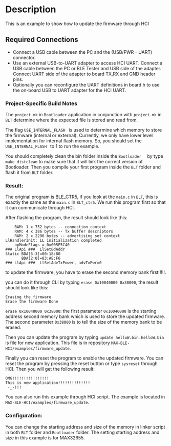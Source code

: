 # Description

This is an example to show how to update the firmware through HCI



## Required Connections
-   Connect a USB cable between the PC and the (USB/PWR - UART) connector.
-   Use an external USB-to-UART adapter to access HCI UART. Connect a USB cable between the PC or BLE Tester
    and USB side of the adapter. Connect UART side of the adapter to board TX,RX and GND header pins.
-   Optionally you can reconfigure the UART definitions in board.h to use the on-board USB to UART 
    adapter for the HCI UART.


### Project-Specific Build Notes
The `project.mk` in `Bootloader` application in conjunction with `project.mk` in `BLT` determine
where the expected file is stored and read from.

The flag `USE_INTERNAL_FLASH ` is used to determine which memory to store the firmware (internal or external). Currently, we only have lower level implementation for internal flash memory. 
So, you should set the `USE_INTERNAL_FLASH ` to 1 to run the example. 


You should completely clean the bin folder inside the `Bootloader  ` by type `make distclean` to make sure that it will link the correct version of Bootloader. Then you compile your first program inside the `BLT` folder and flash it from `BLT` folder. 

### Result:
The original program is BLE_CTR5, if you look at the `main.c` in `BLT`, this is exactly the same as the `main.c` in `BLT_ctr5`. We run this program first so that it can communicate through HCI. 

After flashing the program, the result should look like this: 
```
    RAM: 1 x 752 bytes -- connection context
    RAM: 4 x 386 bytes -- Tx buffer descriptors
    RAM: 2 x 2296 bytes -- advertising set context
LlHandlerInit: LL initialization completed
    opModeFlags = 0x005F5C40
### LlApi ###  LlSetBdAddr
Static BDA[5:3]=00:18:80
       BDA[2:0]=03:AE:F6
### LlApi ###  LlSetAdvTxPower, advTxPwr=0

```

to update the firmware, you have to erase the second memory bank first!!!!!.

you can do it through CLI by typing `erase 0x10040000 0x38000`, the result should look like this:
```
Erasing the firmware
Erase the firmware Done
```
`erase 0x10040000 0x38000`: the first parameter `0x10040000` is the starting address second memory bank which is used to store the updated firmware. The second parameter `0x38000` is to tell the size of the memory bank to be erased. 

Then you can update the program by typing `update helloW.bin`. `helloW.bin` is file for new application. This file is in repository `MAX-BLE-HCI/examples/firmware_update`.

Finally you can reset the program to enable the updated firmware. You can reset the program by pressing the reset button or type `sysreset` through HCI. Then you will get the following result:
```
OMG!!!!!!!!!!!!!!!!
This is new application!!!!!!!!!!!!!!
 -_-!!!
```


You can also run this example through HCI script. The example is located in `MAX-BLE-HCI/examples/firmware_update`.

### Configuration:
You can change the starting address and size of the memory in linker script in both `BLT` folder and `Bootloader` folder.
The setting starting address and size in this example is for MAX32655.
